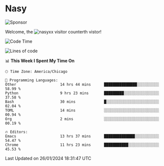 # Nasy

<!--
<p align="center">
<img height="200" src="https://github-readme-stats.vercel.app/api?username=nasyxx&count_private=true&show_icons=true&theme=dracula&include_all_commits=true"/>
<img height="200" src="https://github-readme-stats.vercel.app/api/top-langs/?username=nasyxx&theme=dracula&hide=html,jupyter+notebook&count_private=true&show_icons=true"/>
</p>

  
----------------
-->

![Sponsor](https://img.shields.io/static/v1.svg?label=Sponsor&message=%E2%9D%A4&logo=GitHub&style=flat&color=pink)
 
Welcome, the ![nasyxx visitor counter](https://count.getloli.com/get/@nasyxx?theme=rule34)th vistor!
 
<!--START_SECTION:waka-->
![Code Time](http://img.shields.io/badge/Code%20Time-4%2C262%20hrs%2043%20mins-blue)

![Lines of code](https://img.shields.io/badge/From%20Hello%20World%20I%27ve%20Written-6.3%20million%20lines%20of%20code-blue)

📊 **This Week I Spent My Time On** 

```text
🕑︎ Time Zone: America/Chicago

💬 Programming Languages: 
Other                    14 hrs 44 mins      ███████████████░░░░░░░░░░   58.99 % 
Python                   9 hrs 23 mins       █████████░░░░░░░░░░░░░░░░   37.58 % 
Bash                     30 mins             █░░░░░░░░░░░░░░░░░░░░░░░░   02.04 % 
TOML                     14 mins             ░░░░░░░░░░░░░░░░░░░░░░░░░   00.94 % 
Org                      2 mins              ░░░░░░░░░░░░░░░░░░░░░░░░░   00.19 % 

🔥 Editors: 
Emacs                    13 hrs 37 mins      ██████████████░░░░░░░░░░░   54.47 % 
Chrome                   11 hrs 23 mins      ███████████░░░░░░░░░░░░░░   45.53 % 
```


 Last Updated on 26/01/2024 18:31:47 UTC
<!--END_SECTION:waka-->

<!-- ![visitors](https://visitor-badge.laobi.icu/badge?page_id=nasyxx.nasyxx) -->
